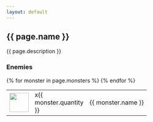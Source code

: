 ```yaml
---
layout: default
---
```

<h2>{{ page.name }}</h2>
{{ page.description }}

<h3>Enemies</h3>

<table>
    {% for monster in page.monsters %}
        <tr>
            <td width = '50'>
                <img width = '50' src = '{{ monster.image }}' />
            </td>
            <td width = '50'>
                x{{ monster.quantity }}
            </td>
            <td>
                {{ monster.name }}
            </td>
        </tr>
    {% endfor %}
</table>